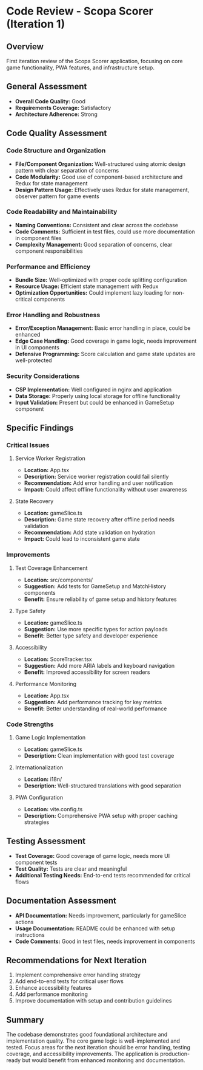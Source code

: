 # Code Review - Scopa Scorer (Iteration 1)

## Overview
First iteration review of the Scopa Scorer application, focusing on core game functionality, PWA features, and infrastructure setup.

## General Assessment
- **Overall Code Quality:** Good
- **Requirements Coverage:** Satisfactory
- **Architecture Adherence:** Strong

## Code Quality Assessment

### Code Structure and Organization
- **File/Component Organization:** Well-structured using atomic design pattern with clear separation of concerns
- **Code Modularity:** Good use of component-based architecture and Redux for state management
- **Design Pattern Usage:** Effectively uses Redux for state management, observer pattern for game events

### Code Readability and Maintainability
- **Naming Conventions:** Consistent and clear across the codebase
- **Code Comments:** Sufficient in test files, could use more documentation in component files
- **Complexity Management:** Good separation of concerns, clear component responsibilities

### Performance and Efficiency
- **Bundle Size:** Well-optimized with proper code splitting configuration
- **Resource Usage:** Efficient state management with Redux
- **Optimization Opportunities:** Could implement lazy loading for non-critical components

### Error Handling and Robustness
- **Error/Exception Management:** Basic error handling in place, could be enhanced
- **Edge Case Handling:** Good coverage in game logic, needs improvement in UI components
- **Defensive Programming:** Score calculation and game state updates are well-protected

### Security Considerations
- **CSP Implementation:** Well configured in nginx and application
- **Data Storage:** Properly using local storage for offline functionality
- **Input Validation:** Present but could be enhanced in GameSetup component

## Specific Findings

### Critical Issues
1. Service Worker Registration
   - **Location:** App.tsx
   - **Description:** Service worker registration could fail silently
   - **Recommendation:** Add error handling and user notification
   - **Impact:** Could affect offline functionality without user awareness

2. State Recovery
   - **Location:** gameSlice.ts
   - **Description:** Game state recovery after offline period needs validation
   - **Recommendation:** Add state validation on hydration
   - **Impact:** Could lead to inconsistent game state

### Improvements
1. Test Coverage Enhancement
   - **Location:** src/components/
   - **Suggestion:** Add tests for GameSetup and MatchHistory components
   - **Benefit:** Ensure reliability of game setup and history features

2. Type Safety
   - **Location:** gameSlice.ts
   - **Suggestion:** Use more specific types for action payloads
   - **Benefit:** Better type safety and developer experience

3. Accessibility
   - **Location:** ScoreTracker.tsx
   - **Suggestion:** Add more ARIA labels and keyboard navigation
   - **Benefit:** Improved accessibility for screen readers

4. Performance Monitoring
   - **Location:** App.tsx
   - **Suggestion:** Add performance tracking for key metrics
   - **Benefit:** Better understanding of real-world performance

### Code Strengths
1. Game Logic Implementation
   - **Location:** gameSlice.ts
   - **Description:** Clean implementation with good test coverage
   
2. Internationalization
   - **Location:** i18n/
   - **Description:** Well-structured translations with good separation

3. PWA Configuration
   - **Location:** vite.config.ts
   - **Description:** Comprehensive PWA setup with proper caching strategies

## Testing Assessment
- **Test Coverage:** Good coverage of game logic, needs more UI component tests
- **Test Quality:** Tests are clear and meaningful
- **Additional Testing Needs:** End-to-end tests recommended for critical flows

## Documentation Assessment
- **API Documentation:** Needs improvement, particularly for gameSlice actions
- **Usage Documentation:** README could be enhanced with setup instructions
- **Code Comments:** Good in test files, needs improvement in components

## Recommendations for Next Iteration
1. Implement comprehensive error handling strategy
2. Add end-to-end tests for critical user flows
3. Enhance accessibility features
4. Add performance monitoring
5. Improve documentation with setup and contribution guidelines

## Summary
The codebase demonstrates good foundational architecture and implementation quality. The core game logic is well-implemented and tested. Focus areas for the next iteration should be error handling, testing coverage, and accessibility improvements. The application is production-ready but would benefit from enhanced monitoring and documentation.
